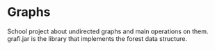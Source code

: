 # Graphs
School project about undirected graphs and main operations on them.
grafi.jar is the library that implements the forest data structure.
